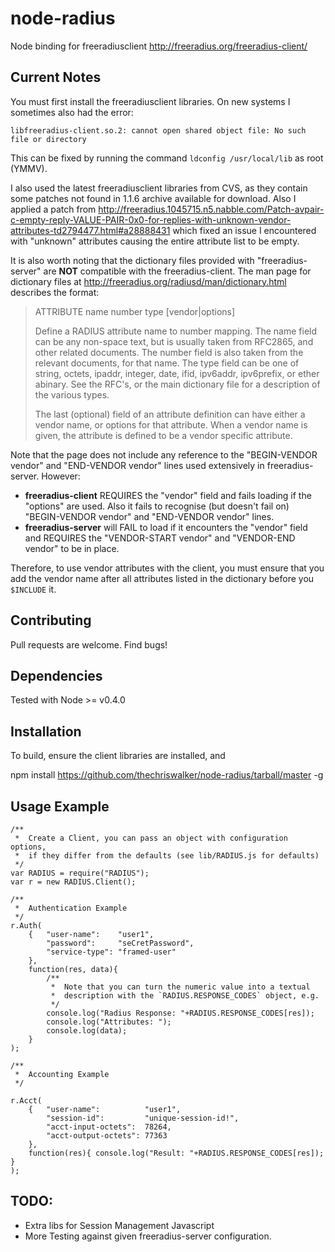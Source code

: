 node-radius
===========

Node binding for freeradiusclient http://freeradius.org/freeradius-client/

Current Notes
-------------

You must first install the freeradiusclient libraries. On new systems I sometimes
also had the error:

`libfreeradius-client.so.2: cannot open shared object file: No such file or directory`

This can be fixed by running the command `ldconfig /usr/local/lib` as root (YMMV).

I also used the latest freeradiusclient libraries from CVS, as they contain some 
patches not found in 1.1.6 archive available for download. Also I applied a patch
from http://freeradius.1045715.n5.nabble.com/Patch-avpair-c-empty-reply-VALUE-PAIR-0x0-for-replies-with-unknown-vendor-attributes-td2794477.html#a28888431
which fixed an issue I encountered with "unknown" attributes causing the entire
attribute list to be empty.

It is also worth noting that the dictionary files provided with "freeradius-server" 
are **NOT** compatible with the freeradius-client. The man page for dictionary files at
http://freeradius.org/radiusd/man/dictionary.html describes the format:

> ATTRIBUTE name number type [vendor|options]
>
> Define a RADIUS attribute name to number mapping. The name field can be any non-space text, but is usually taken from RFC2865, and other related documents. The number field is also taken from the relevant documents, for that name. The type field can be one of string, octets, ipaddr, integer, date, ifid, ipv6addr, ipv6prefix, or ether abinary. See the RFC's, or the main dictionary file for a description of the various types.
>
> The last (optional) field of an attribute definition can have either a vendor name, or options for that attribute. When a vendor name is given, the attribute is defined to be a vendor specific attribute.

Note that the page does not include any reference to the "BEGIN-VENDOR vendor" and "END-VENDOR vendor" lines used extensively in freeradius-server.
However:

  * **freeradius-client** REQUIRES the "vendor" field and fails loading if the "options" are used. Also it fails to recognise (but doesn't fail on) "BEGIN-VENDOR vendor" and "END-VENDOR vendor" lines.
  * **freeradius-server** will FAIL to load if it encounters the "vendor" field and REQUIRES the "VENDOR-START vendor" and "VENDOR-END vendor" to be in place.

Therefore, to use vendor attributes with the client, you must ensure that you add the vendor name after all attributes listed in the dictionary before you `$INCLUDE` it.

Contributing
------------

Pull requests are welcome. Find bugs!

Dependencies
------------

Tested with Node >= v0.4.0

Installation
------------

To build, ensure the client libraries are installed, and

   npm install https://github.com/thechriswalker/node-radius/tarball/master -g

Usage Example
-------------

    /**
     *  Create a Client, you can pass an object with configuration options,
     *  if they differ from the defaults (see lib/RADIUS.js for defaults)
     */
    var RADIUS = require("RADIUS");
    var r = new RADIUS.Client();
    
    /**
     *  Authentication Example
     */
    r.Auth(
        {   "user-name":    "user1",
            "password":     "seCretPassword",
            "service-type": "framed-user" 
        }, 
        function(res, data){
            /**
             *  Note that you can turn the numeric value into a textual
             *  description with the `RADIUS.RESPONSE_CODES` object, e.g.
             */
            console.log("Radius Response: "+RADIUS.RESPONSE_CODES[res]);
            console.log("Attributes: ");
            console.log(data);
        }
    );
    
    /**
     *  Accounting Example
     */

    r.Acct(
        {   "user-name":          "user1",
            "session-id":         "unique-session-id!",
            "acct-input-octets":  78264,
            "acct-output-octets": 77363
        },
        function(res){ console.log("Result: "+RADIUS.RESPONSE_CODES[res]); }
    );


TODO:
-----

* Extra libs for Session Management Javascript
* More Testing against given freeradius-server configuration.

